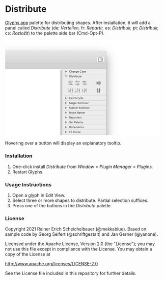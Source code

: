 # Distribute

[Glyphs.app](http://glyphsapp.com/) palette for distributing shapes. After installation, it will add a panel called *Distribute* (de: *Verteilen,* fr: *Répartir,* es: *Distribuir,* pt: *Distribuir,* cs: *Rozložit*) to the palette side bar (Cmd-Opt-P).

![Distribute palette](Distribute.png)

Hovering over a button will display an explanatory tooltip.

### Installation

1. One-click install *Distribute* from *Window > Plugin Manager > Plugins.*
2. Restart Glyphs.

### Usage Instructions

1. Open a glyph in Edit View.
2. Select three or more shapes to distribute. Partial selection suffices.
3. Press one of the buttons in the *Distribute* palette.

### License

Copyright 2021 Rainer Erich Scheichelbauer (@mekkablue).
Based on sample code by Georg Seifert (@schriftgestalt) and Jan Gerner (@yanone).

Licensed under the Apache License, Version 2.0 (the "License");
you may not use this file except in compliance with the License.
You may obtain a copy of the License at

http://www.apache.org/licenses/LICENSE-2.0

See the License file included in this repository for further details.
